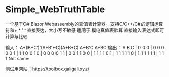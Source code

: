 # Simple_WebTruthTable
一个基于C# Blazor Webassembly的真值表计算器。支持C/C++/C#的逻辑运算符和+ * ' ^直接表达，大小写不敏感
适用于 模电真值表验算 直接输入表达式即可计算与比较

输入：
A+(B+C')'(A+B'+C)(A+B+C)
A+B'C
A+BC
输出：
A B C |
0 0 0 | 0 0 0
0 0 1 | 1 1 0
0 1 0 | 0 0 0
0 1 1 | 0 0 1
1 0 0 | 1 1 1
1 0 1 | 1 1 1
1 1 0 | 1 1 1
1 1 1 | 1 1 1
Not same

测试用网站：https://toolbox.galigali.xyz/
